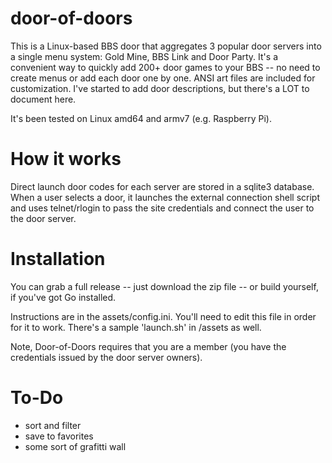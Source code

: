 # door-of-doors

This is a Linux-based BBS door that aggregates 3 popular door servers into a single menu system: Gold Mine, BBS Link and Door Party. It's a convenient way to quickly add 200+ door games to your BBS -- no need to create menus or add each door one by one. ANSI art files are included for customization. I've started to add door descriptions, but there's a LOT to document here.

It's been tested on Linux amd64 and armv7 (e.g. Raspberry Pi).

# How it works

Direct launch door codes for each server are stored in a sqlite3 database. When a user selects a door, it launches the external connection shell script and uses telnet/rlogin to pass the site credentials and connect the user to the door server.

# Installation

You can grab a full release -- just download the zip file -- or build yourself, if you've got Go installed.

Instructions are in the assets/config.ini. You'll need to edit this file in order for it to work.
There's a sample 'launch.sh' in /assets as well.

Note, Door-of-Doors requires that you are a member (you have the credentials issued by the door server owners).

# To-Do

- sort and filter
- save to favorites
- some sort of grafitti wall
